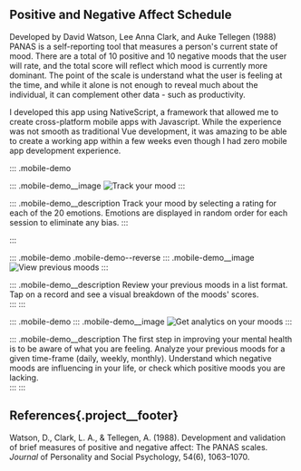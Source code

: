## Positive and Negative Affect Schedule ##

Developed by David Watson, Lee Anna Clark, and Auke Tellegen (1988) PANAS is a self-reporting tool that measures a person's current state of mood. There are a total of 10 positive and 10 negative moods that the user will rate, and the total score will reflect which mood is currently more dominant. The point of the scale is understand what the user is feeling at the time, and while it alone is not enough to reveal much about the individual, it can complement other data - such as productivity. 

I developed this app using NativeScript, a framework that allowed me to create cross-platform mobile apps with Javascript. While the experience was not smooth as traditional Vue development, it was amazing to be able to create a working app within a few weeks even though I had zero mobile app development experience.     

::: .mobile-demo

::: .mobile-demo__image
![Track your mood](/images/panas-start.gif)
:::

::: .mobile-demo__description
Track your mood by selecting a rating for each of the 20 emotions. Emotions are displayed in random order for each session to eliminate any bias.
:::

:::

::: .mobile-demo .mobile-demo--reverse
::: .mobile-demo__image
![View previous moods](/images/panas-history.gif)
:::

::: .mobile-demo__description
Review your previous moods in a list format. Tap on a record and see a visual breakdown of the moods' scores.  
:::
:::

::: .mobile-demo
::: .mobile-demo__image
![Get analytics on your moods](/images/panas-analytics.gif)
:::

::: .mobile-demo__description
The first step in improving your mental health is to be aware of what you are feeling. Analyze your previous moods for a given time-frame (daily, weekly, monthly). Understand which negative moods are influencing in your life, or check which positive moods you are lacking.   
:::
:::

## References{.project__footer}
Watson, D., Clark, L. A., & Tellegen, A. (1988). Development and validation of brief measures of positive and negative affect: The PANAS scales. *Journal* of Personality and Social Psychology, 54(6), 1063–1070.